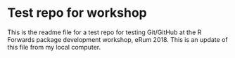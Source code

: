 # Test repo for workshop
This is the readme file for a test repo for testing Git/GitHub at the R Forwards package development workshop, eRum 2018.
This is an update of this file from my local computer.
